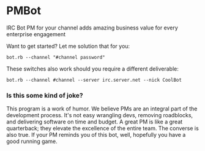 PMBot
=====

IRC Bot PM for your channel adds amazing business value for every enterprise engagement

Want to get started? Let me solution that for you:
```shell
bot.rb --channel "#channel password"
```
These switches also work should you require a different deliverable:
```shell
bot.rb --channel #channel --server irc.server.net --nick CoolBot
```
### Is this some kind of joke?
This program is a work of humor. We believe PMs are an integral part of the
development process. It's not easy wrangling devs, removing roadblocks, and
delivering software on time and budget. A great PM is like a great quarterback;
they elevate the excellence of the entire team. The converse is also true. If your PM
reminds you of this bot, well, hopefully you have a good running game.

